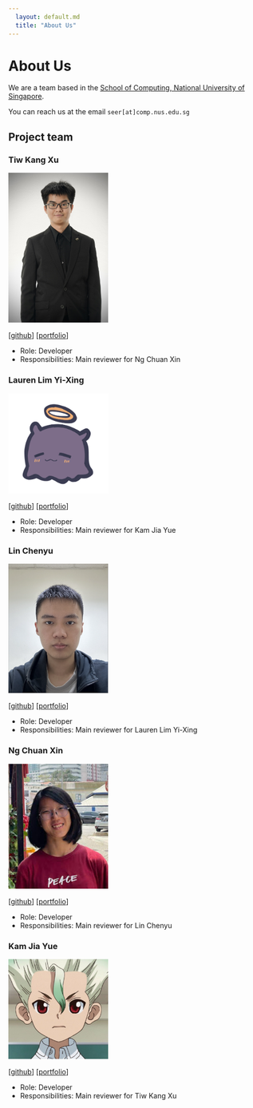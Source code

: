 ```yaml
---
  layout: default.md
  title: "About Us"
---
```


# About Us

We are a team based in the [School of Computing, National University of Singapore](http://www.comp.nus.edu.sg).

You can reach us at the email `seer[at]comp.nus.edu.sg`

## Project team

### Tiw Kang Xu

<img src="images/tiwkangxu.png" width="200px">

[[github](https://github.com/TiwKangXu)]
[[portfolio](team/tiwkangxu.md)]

* Role: Developer
* Responsibilities: Main reviewer for Ng Chuan Xin

### Lauren Lim Yi-Xing

<img src="images/laurenlim2112.png" width="200px">

[[github](http://github.com/laurenlim2112)]
[[portfolio](team/laurenlim2112.md)]

* Role: Developer
* Responsibilities: Main reviewer for Kam Jia Yue

### Lin Chenyu

<img src="images/linchenyu2030s.png" width="200px">

[[github](http://github.com/linchenyu2030s)]
[[portfolio](team/linchenyu2030s.md)]

* Role: Developer
* Responsibilities: Main reviewer for Lauren Lim Yi-Xing

### Ng Chuan Xin

<img src="images/chuanxinng.png" width="200px">

[[github](http://github.com/ChuanXinNg)]
[[portfolio](team/chuanxinng.md)]

* Role: Developer
* Responsibilities: Main reviewer for Lin Chenyu

### Kam Jia Yue

<img src="images/kamjiayue.png" width="200px">

[[github](https://github.com/KamJiaYue)]
[[portfolio](team/kamjiayue.md)]

* Role: Developer
* Responsibilities: Main reviewer for Tiw Kang Xu
